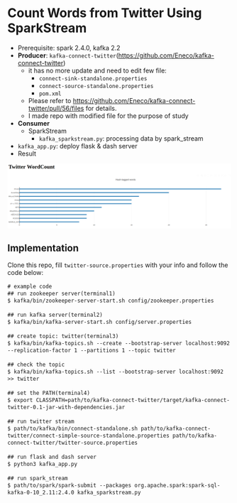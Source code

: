# Count Words from Twitter Using SparkStream
- Prerequisite: spark 2.4.0, kafka 2.2
- **Producer**: `kafka-connect-twitter`(https://github.com/Eneco/kafka-connect-twitter)
	- it has no more update and need to edit few file:
		- `connect-sink-standalone.properties`
  		- `connect-source-standalone.properties`
  		- `pom.xml`
	- Please refer to https://github.com/Eneco/kafka-connect-twitter/pull/56/files for details.
	- I made repo with modified file for the purpose of study 
- **Consumer**
	- SparkStream
		- `kafka_sparkstream.py`: processing data by spark_stream
- `kafka_app.py`: deploy flask & dash server 
- Result
<img src="pic.png" width=2000>

## Implementation
Clone this repo, fill `twitter-source.properties` with your info and follow the code below:
~~~
# example code
## run zookeeper server(terminal1)
$ kafka/bin/zookeeper-server-start.sh config/zookeeper.properties

## run kafka server(terminal2)
$ kafka/bin/kafka-server-start.sh config/server.properties

## create topic: twitter(terminal3)
$ kafka/bin/kafka-topics.sh --create --bootstrap-server localhost:9092 --replication-factor 1 --partitions 1 --topic twitter

## check the topic
$ kafka/bin/kafka-topics.sh --list --bootstrap-server localhost:9092
>> twitter

## set the PATH(terminal4)
$ export CLASSPATH=path/to/kafka-connect-twitter/target/kafka-connect-twitter-0.1-jar-with-dependencies.jar

## run twitter stream
$ path/to/kafka/bin/connect-standalone.sh path/to/kafka-connect-twitter/connect-simple-source-standalone.properties path/to/kafka-connect-twitter/twitter-source.properties

## run flask and dash server 
$ python3 kafka_app.py

## run spark_stream
$ path/to/spark/spark-submit --packages org.apache.spark:spark-sql-kafka-0-10_2.11:2.4.0 kafka_sparkstream.py
~~~
